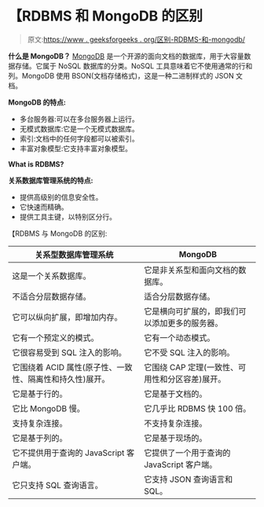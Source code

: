 # 【RDBMS 和 MongoDB 的区别

> 原文:[https://www . geeksforgeeks . org/区别-RDBMS-和-mongodb/](https://www.geeksforgeeks.org/difference-between-rdbms-and-mongodb/)

**什么是 MongoDB？**
[MongoDB](https://www.geeksforgeeks.org/mongodb-an-introduction/) 是一个开源的面向文档的数据库，用于大容量数据存储。它属于 NoSQL 数据库的分类。NoSQL 工具意味着它不使用通常的行和列。MongoDB 使用 BSON(文档存储格式)，这是一种二进制样式的 JSON 文档。

**MongoDB 的特点:**

*   多台服务器:可以在多台服务器上运行。
*   无模式数据库:它是一个无模式数据库。
*   索引:文档中的任何字段都可以被索引。
*   丰富对象模型:它支持丰富对象模型。

**What is RDBMS?**

**关系数据库管理系统的特点:**

*   提供高级别的信息安全性。
*   它快速而精确。
*   提供工具主键，以特别区分行。

【RDBMS 与 MongoDB 的区别:

<center>

| 关系型数据库管理系统 | MongoDB |
| --- | --- |
| 这是一个关系数据库。 | 它是非关系型和面向文档的数据库。 |
| 不适合分层数据存储。 | 适合分层数据存储。 |
| 它可以纵向扩展，即增加内存。 | 它是横向可扩展的，即我们可以添加更多的服务器。 |
| 它有一个预定义的模式。 | 它有一个动态模式。 |
| 它很容易受到 SQL 注入的影响。 | 它不受 SQL 注入的影响。 |
| 它围绕着 ACID 属性(原子性、一致性、隔离性和持久性)展开。 | 它围绕 CAP 定理(一致性、可用性和分区容差)展开。 |
| 它是基于行的。 | 它是基于文档的。 |
| 它比 MongoDB 慢。 | 它几乎比 RDBMS 快 100 倍。 |
| 支持复杂连接。 | 不支持复杂连接。 |
| 它是基于列的。 | 它是基于现场的。 |
| 它不提供用于查询的 JavaScript 客户端。 | 它提供了一个用于查询的 JavaScript 客户端。 |
| 它只支持 SQL 查询语言。 | 它支持 JSON 查询语言和 SQL。 |

</center>